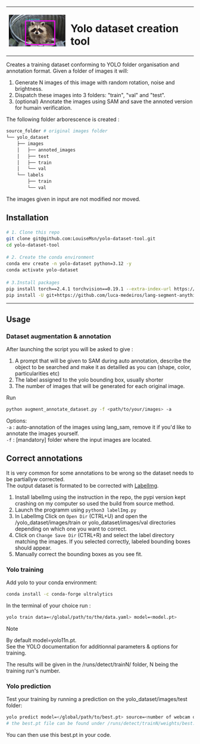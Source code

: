 <table>
  <tr>
    <td><img src="readme-ressources/04fc098c77_a.jpg" alt="RACCOON!!" width="170"></td>
    <td><h1>Yolo dataset creation tool</h1></td>
  </tr>
</table>

Creates a training dataset conforming to YOLO folder organisation and annotation format. Given a folder of images it will:
1. Generate N images of this image with random rotation, noise and brightness.
2. Dispatch these images into 3 folders: "train", "val" and "test".
3. (optional) Annotate the images using SAM and save the annoted version for humain verification.

The following folder arborescence is created :
```bash
source_folder # original images folder
└── yolo_dataset
    ├── images
    │   ├── annoted_images
    │   ├── test
    │   ├── train
    │   └── val
    └── labels
        ├── train
        └── val
```
The images given in input are not modified nor moved.


## Installation

```bash
# 1. Clone this repo
git clone git@github.com:LouiseMsn/yolo-dataset-tool.git
cd yolo-dataset-tool

# 2. Create the conda environment
conda env create -n yolo-dataset python=3.12 -y
conda activate yolo-dataset

# 3.Install packages
pip install torch==2.4.1 torchvision==0.19.1 --extra-index-url https://download.pytorch.org/whl/cu124
pip install -U git+https://github.com/luca-medeiros/lang-segment-anything.git
```
 ---
## Usage
### Dataset augmentation & annotation
After launching the script you will be asked to give :
1. A prompt that will be given to SAM during auto annotation, describe the object to be searched and make it as detailled as you can (shape, color, particularities etc)
2. The label assigned to the yolo bounding box, usually shorter
3. The number of images that will be generated for each original image.

Run
```bash
python augment_annotate_dataset.py -f <path/to/your/images> -a
```
Options:  
`-a` : auto-annotation of the images using lang_sam, remove it if you'd like to annotate the images yourself.  
`-f` : [mandatory] folder where the input images are located.

## Correct annotations
It is very common for some annotations to be wrong so the dataset needs to be partiallyw corrected.  
The output dataset is formated to be corrected with [LabelImg](https://github.com/cloudy-sfu/labelimg).  

1. Install labelImg using the instruction in the repo, the pypi version kept crashing on my computer so used the build from source method.
2. Launch the programm using `python3 labelImg.py`
3. In LabelImg Click on `Open Dir` (CTRL+U) and open the /yolo_dataset/images/train or yolo_dataset/images/val directories depending on which one you want to correct.
4. Click on `Change Save Dir` (CTRL+R) and select the label directory matching the images. If you selected correctly, labeled bounding boxes should appear.
5. Manually correct the bounding boxes as you see fit.

### Yolo training
Add yolo to your conda environment:
```bash
conda install -c conda-forge ultralytics
```
In the terminal of your choice run :
```bash
yolo train data=</global/path/to/the/data.yaml> model=<model.pt> 
```
>[!NOTE]  
> By default model=yolo11n.pt.  
> See the YOLO documentation for additionnal parameters & options for training.  
 
The results will be given in the /runs/detect/trainN/ folder, N being the training run's number.

### Yolo prediction
Test your training by running a prediction on the yolo_dataset/images/test folder: 

```bash
yolo predict model=</global/path/to/best.pt> source=<number of webcam or /path/to/dir> imgsz=<image_size>
# the best.pt file can be found under /runs/detect/trainN/weights/best.pt
```
You can then use this best.pt in your code.
